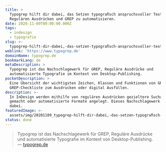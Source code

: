 ```yaml
---
title: >
  Typogrep hilft dir dabei, das Setzen typograﬁsch anspruchsvoller Texte mit
  Regulären Ausdrücken und GREP zu automatisieren.
date: 2020-11-09T00:00:00.000Z
tags:
  - indesign
  - typografie
slug: >-
  typogrep-hilft-dir-dabei,-das-setzen-typograﬁsch-anspruchsvoller-texte-mit-regularen-ausdrucken-und-grep-zu-automatisieren
weblink: 'https://www.typogrep.de'
domainName: typogrep.de
bookmarkLang: de
metaDescription: >
  Typogrep ist das Nachschlagewerk für GREP, Reguläre Ausdrücke und
  automatisierte Typografie im Kontext von Desktop-Publishing.
pocketDescription: >
  Eine Übersicht der wichtigsten Zeichen, Klassen und Funktionen von GREP. Die
  GREP-Checkliste zum Ausdrucken oder digital Ausfüllen.
description: >-
  In InDesign werden mithilfe von regulären Ausdrücken gezieltere Suchabfragen
  gemacht oder automatisierte Formate angelegt. Dieses Nachschlagewerk hilft dir
  dabei.
featuredImage: >-
  assets/img/20201109_typogrep-hilft-dir-dabei,-das-setzen-typograﬁsch-anspruchsvoller-texte-mit-regularen-ausdrucken-und-grep-zu-automatisieren_screenshot.png
status: done
---
```

<blockquote lang="de">Typogrep ist das Nachschlagewerk für GREP, Reguläre Ausdrücke und automatisierte Typografie im Kontext von Desktop-Publishing.
<footer>— <a href="https://www.typogrep.de">typogrep.de</a></footer></blockquote>

